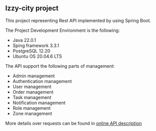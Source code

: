 ## Izzy-city project ##

This project representing Rest API implemented by using Spring Boot.

The Project Development Environment is the following:

- Java 22.0.1
- Sping framework 3.3.1
- PostgreSQL 12.20
- Ubuntu OS 20.04.6 LTS

The API support the following parts of management:

- Admin management
- Authentication management
- User management
- Order management
- Task management
- Notification management
- Role management
- Zone management

More details over requests can be found in [online API description](https://www.apidog.com/apidoc/shared-e73a2c74-7c21-458a-aa63-4996ca140aa7 "API")